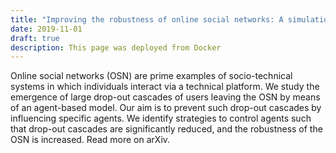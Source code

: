 ```yaml
---
title: "Improving the robustness of online social networks: A simulation approach of network interventions"
date: 2019-11-01
draft: true
description: This page was deployed from Docker
---
```


Online social networks (OSN) are prime examples of socio-technical systems in which individuals interact via a technical platform. We study the emergence of large drop-out cascades of users leaving the OSN by means of an agent-based model. Our aim is to prevent such drop-out cascades by influencing specific agents. We identify strategies to control agents such that drop-out cascades are significantly reduced, and the robustness of the OSN is increased. Read more on arXiv.



